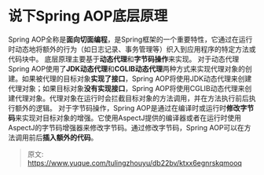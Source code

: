 # 说下Spring AOP底层原理

Spring AOP全称是**面向切面编程**，是Spring框架的一个重要特性，它通过在运行时动态地将额外的行为（如日志记录、事务管理等）织入到应用程序的特定方法或代码块中。
底层原理主要基于**动态代理**和**字节码操作**来实现。
对于动态代理Spring AOP使用了**JDK动态代理**和**CGLIB动态代理**两种方式来实现代理对象的创建。如果被代理的目标对象**实现了接口**，Spring AOP将使用JDK动态代理来创建代理对象；如果目标对象**没有实现接口**，Spring AOP将使用CGLIB动态代理来创建代理对象。代理对象在运行时会拦截目标对象的方法调用，并在方法执行前后执行额外的逻辑。
对于字节码操作，Spring AOP是通过在编译时或运行时**修改字节码**来实现对目标对象的增强。它使用AspectJ提供的编译器或者在运行时使用AspectJ的字节码增强器来修改字节码。通过修改字节码，Spring AOP可以在方法调用前后**插入额外的代码**。


> 原文: <https://www.yuque.com/tulingzhouyu/db22bv/ktxx6egnrskqmooq>
